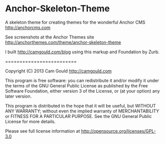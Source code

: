 Anchor-Skeleton-Theme
=====================

A skeleton theme for creating themes for the wonderful Anchor CMS http://anchorcms.com

See screenshots at the Anchor Themes site http://anchorthemes.com/theme/anchor-skeleton-theme

I built http://camgould.com/blog using this markup and Foundation by Zurb.

=========================

Copyright (C) 2013 Cam Gould http://camgould.com

This program is free software: you can redistribute it and/or modify it under the terms of the GNU General Public License as published by the Free Software Foundation, either version 3 of the License, or (at your option) any later version.

This program is distributed in the hope that it will be useful, but WITHOUT ANY WARRANTY; without even the implied warranty of MERCHANTABILITY or FITNESS FOR A PARTICULAR PURPOSE. See the GNU General Public License for more details.

Please see full license information at http://opensource.org/licenses/GPL-3.0
